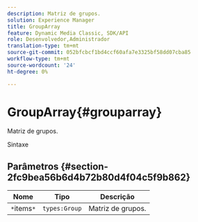```yaml
---
description: Matriz de grupos.
solution: Experience Manager
title: GroupArray
feature: Dynamic Media Classic, SDK/API
role: Desenvolvedor,Administrador
translation-type: tm+mt
source-git-commit: 052bfcbcf1bd4ccf60afa7e3325bf58dd07cba85
workflow-type: tm+mt
source-wordcount: '24'
ht-degree: 0%

---
```



# GroupArray{#grouparray}

Matriz de grupos.

Sintaxe

## Parâmetros {#section-2fc9bea56b6d4b72b80d4f04c5f9b862}

| Nome | Tipo | Descrição |
|---|---|---|
| `*`items`*` | `types:Group` | Matriz de grupos. |

